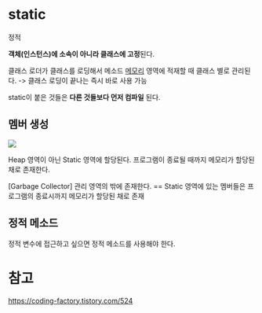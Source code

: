 # static
정적

**객체(인스턴스)에 소속이 아니라 클래스에 고정**된다.

클래스 로더가 클래스를 로딩해서 메소드 [메모리](Memory) 영역에 적재할 때 클래스 별로 관리된다. -> 클래스 로딩이 끝나는 즉시 바로 사용 가능

static이 붙은 것들은 **다른 것들보다 먼저 컴파일** 된다.

## 멤버 생성
![](https://i.imgur.com/uVSNt9b.png)

Heap 영역이 아닌 Static 영역에 할당된다.
프로그램이 종료될 때까지 메모리가 할당된 채로 존재한다.

[Garbage Collector] 관리 영역의 밖에 존재한다. == Static 영역에 있는 멤버들은 프로그램의 종료시까지 메모리가 할당된 채로 존재

## 정적 메소드

정적 변수에 접근하고 싶으면 정적 메소드를 사용해야 한다.

# 참고
https://coding-factory.tistory.com/524